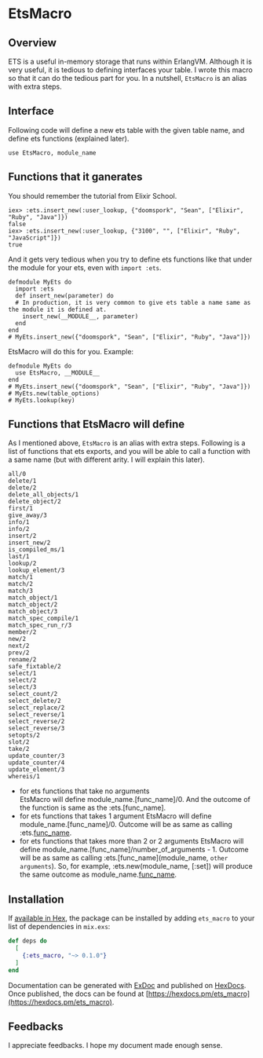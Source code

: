 # EtsMacro
## Overview
ETS is a useful in-memory storage that runs within ErlangVM. 
Although it is very useful, it is tedious to defining interfaces your table.
I wrote this macro so that it can do the tedious part for you.
In a nutshell, `EtsMacro` is an alias with extra steps.

## Interface
Following code will define a new ets table with the given table name, and define ets functions (explained later).
```
use EtsMacro, module_name
```
## Functions that it ganerates
You should remember the tutorial from Elixir School.
```
iex> :ets.insert_new(:user_lookup, {"doomspork", "Sean", ["Elixir", "Ruby", "Java"]})
false
iex> :ets.insert_new(:user_lookup, {"3100", "", ["Elixir", "Ruby", "JavaScript"]})
true
```
And it gets very tedious when you try to define ets functions like that under the module for your ets, even with `import :ets`.
```
defmodule MyEts do
  import :ets
  def insert_new(parameter) do
  # In production, it is very common to give ets table a name same as the module it is defined at.
    insert_new(__MODULE__, parameter)
  end
end 
# MyEts.insert_new({"doomspork", "Sean", ["Elixir", "Ruby", "Java"]})
```

EtsMacro will do this for you.
Example:
```
defmodule MyEts do
  use EtsMacro, __MODULE__
end 
# MyEts.insert_new({"doomspork", "Sean", ["Elixir", "Ruby", "Java"]})
# MyEts.new(table_options)
# MyEts.lookup(key)
```

## Functions that EtsMacro will define
As I mentioned above, `EtsMacro` is an alias with extra steps.
Following is a list of functions that ets exports, and you will be able to call a function with a same name (but with different arity. I will explain this later).
```
all/0
delete/1
delete/2
delete_all_objects/1
delete_object/2
first/1
give_away/3
info/1
info/2
insert/2
insert_new/2
is_compiled_ms/1
last/1
lookup/2
lookup_element/3
match/1
match/2
match/3
match_object/1
match_object/2
match_object/3
match_spec_compile/1
match_spec_run_r/3
member/2
new/2
next/2
prev/2
rename/2
safe_fixtable/2
select/1
select/2
select/3
select_count/2
select_delete/2
select_replace/2
select_reverse/1
select_reverse/2
select_reverse/3
setopts/2
slot/2
take/2
update_counter/3
update_counter/4
update_element/3
whereis/1
```
- for ets functions that take no arguments  
EtsMacro will define module_name.[func_name]/0.
And the outcome of the function is same as the :ets.[func_name].
- for ets functions that takes 1 argument
EtsMacro will define module_name.[func_name]/0.
Outcome will be as same as calling :ets.[func_name](module_name).
- for ets functions that takes more than 2 or 2 arguments
EtsMacro will define module_name.[func_name]/number_of_arguments - 1.
Outcome will be as same as calling :ets.[func_name](module_name, `other arguments`).
So, for example, :ets.new(module_name, [:set]) will produce the same outcome as module_name.[func_name]([:set]).


## Installation

If [available in Hex](https://hex.pm/docs/publish), the package can be installed
by adding `ets_macro` to your list of dependencies in `mix.exs`:

```elixir
def deps do
  [
    {:ets_macro, "~> 0.1.0"}
  ]
end
```

Documentation can be generated with [ExDoc](https://github.com/elixir-lang/ex_doc)
and published on [HexDocs](https://hexdocs.pm). Once published, the docs can
be found at [https://hexdocs.pm/ets_macro](https://hexdocs.pm/ets_macro).

## Feedbacks  
I appreciate feedbacks.
I hope my document made enough sense.
